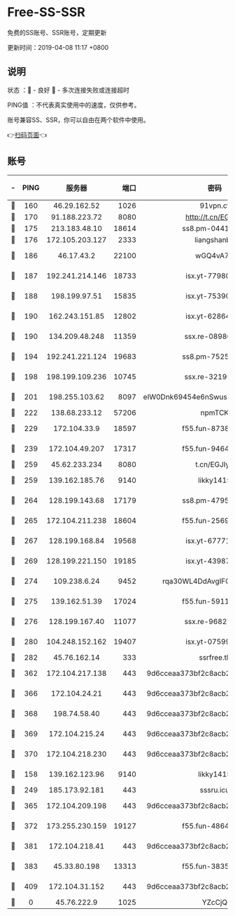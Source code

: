 # Free-SS-SSR

免费的SS账号、SSR账号，定期更新

更新时间：2019-04-08 11:17 +0800

## 说明

状态     ：🙂 - 良好 🙁 - 多次连接失败或连接超时

PING值   ：不代表真实使用中的速度，仅供参考。

账号兼容SS、SSR，你可以自由在两个软件中使用。

👉[扫码页面](https://liesauer.github.io/Free-SS-SSR/)👈

## 账号

|-|PING|服务器|端口|密码|加密方式|区域|
|:----:|:----:|:-----:|-----:|:----:|:----:|:----:|
|🙂|160|46.29.162.52|1026|91vpn.cf|rc4-md5|RU|
|🙂|170|91.188.223.72|8080|http://t.cn/EGJIyrl|rc4-md5|RU|
|🙂|175|213.183.48.10|18614|ss8.pm-04416552|rc4-md5|RU|
|🙂|176|172.105.203.127|2333|liangshanbo|chacha20|JP|
|🙂|186|46.17.43.2|22100|wGQ4vA7D|aes-256-gcm|RU|
|🙂|187|192.241.214.146|18733|isx.yt-77980150|aes-256-cfb|US|
|🙂|188|198.199.97.51|15835|isx.yt-75390348|aes-256-cfb|US|
|🙂|190|162.243.151.85|12802|isx.yt-62864749|aes-256-cfb|US|
|🙂|190|134.209.48.248|11359|ssx.re-08986796|aes-256-cfb|US|
|🙂|194|192.241.221.124|19683|ss8.pm-75256760|aes-256-cfb|US|
|🙂|198|198.199.109.236|10745|ssx.re-32195658|aes-256-cfb|US|
|🙂|201|198.255.103.62|8097|eIW0Dnk69454e6nSwuspv9DmS201tQ0D|aes-256-cfb|US|
|🙂|222|138.68.233.12|57206|npmTCK|rc4-md5|US|
|🙂|229|172.104.33.9|18597|f55.fun-87384833|aes-256-cfb|SG|
|🙂|239|172.104.49.207|17317|f55.fun-94641583|aes-256-cfb|SG|
|🙂|259|45.62.233.234|8080|t.cn/EGJIyrl|rc4-md5|CA|
|🙂|259|139.162.185.76|9140|likky1415|aes-256-cfb|DE|
|🙂|264|128.199.143.68|17179|ss8.pm-47958720|aes-256-cfb|SG|
|🙂|265|172.104.211.238|18604|f55.fun-25694598|aes-256-cfb|US|
|🙂|267|128.199.168.84|19568|isx.yt-67771027|aes-256-cfb|SG|
|🙂|269|128.199.221.150|19185|isx.yt-43987681|aes-256-cfb|SG|
|🙂|274|109.238.6.24|9452|rqa30WL4DdAvgIFG6Fs3znzTa|aes-256-cfb|FR|
|🙂|275|139.162.51.39|17024|f55.fun-59119337|aes-256-cfb|SG|
|🙂|276|128.199.167.40|11077|ssx.re-96827305|aes-256-cfb|SG|
|🙂|280|104.248.152.162|19407|isx.yt-07599959|aes-256-cfb|SG|
|🙂|282|45.76.162.14|333|ssrfree.tk|rc4|SG|
|🙂|362|172.104.217.138|443|9d6cceaa373bf2c8acb22e60b6a58be6|aes-256-cfb|US|
|🙂|366|172.104.24.21|443|9d6cceaa373bf2c8acb22e60b6a58be6|aes-256-cfb|US|
|🙂|368|198.74.58.40|443|9d6cceaa373bf2c8acb22e60b6a58be6|aes-256-cfb|US|
|🙂|369|172.104.215.24|443|9d6cceaa373bf2c8acb22e60b6a58be6|aes-256-cfb|US|
|🙂|370|172.104.218.230|443|9d6cceaa373bf2c8acb22e60b6a58be6|aes-256-cfb|US|
|🙂|158|139.162.123.96|9140|likky1415|aes-256-cfb|JP|
|🙂|249|185.173.92.181|443|sssru.icu|rc4-md5|RU|
|🙂|365|172.104.209.198|443|9d6cceaa373bf2c8acb22e60b6a58be6|aes-256-cfb|US|
|🙂|372|173.255.230.159|19127|f55.fun-48647805|aes-256-cfb|US|
|🙂|381|172.104.218.41|443|9d6cceaa373bf2c8acb22e60b6a58be6|aes-256-cfb|US|
|🙂|383|45.33.80.198|13313|f55.fun-38359488|aes-256-cfb|US|
|🙂|409|172.104.31.152|443|9d6cceaa373bf2c8acb22e60b6a58be6|aes-256-cfb|US|
|🙁|0|45.76.222.9|1025|YZcCjQ|rc4-md5|JP|
